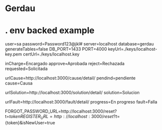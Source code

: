 # Gerdau

# . env backed example

user=sa
password=Password123@jkl#
server=localhost
database=gerdau
generateTables=false
DB_PORT=1433
PORT=4000
keyUrl=./keys/localhost-key.pem
certUrl=./keys/localhost.key

inCharge=Encargado
approve=Aprobada
reject=Rechazada
requested=Solicitada

urlCause=http://localhost:3000/cause/detail/
pendind=pendiente
cause=Causa

urlSolution=http://localhost:3000/solution/detail/
solution=Solucion

urlFault=http://localhost:3000/fault/detail/
progress=En progreso
fault=Falla

FORGOT_PASSWORD_URL=http://localhost:3000/reset?t=${token}
REGISTER_URL=http://localhost:3000/reset?t=${token}&isNewUser=true